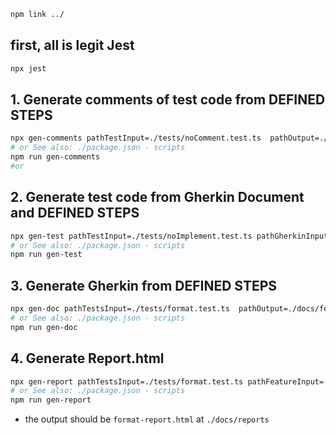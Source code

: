 ```bash
npm link ../
```

## first, all is legit Jest
```bash
npx jest
```

## 1. Generate comments of test code from DEFINED STEPS
```bash
npx gen-comments pathTestInput=./tests/noComment.test.ts  pathOutput=./generatedComments.test.ts
# or See also: ./package.json - scripts
npm run gen-comments
#or
```

## 2. Generate test code from Gherkin Document and DEFINED STEPS
```bash
npx gen-test pathTestInput=./tests/noImplement.test.ts pathGherkinInput=./docs/features/format.feature pathOutput=./generatedIt.test.ts
# or See also: ./package.json - scripts
npm run gen-test
```

## 3. Generate Gherkin from DEFINED STEPS
```bash
npx gen-doc pathTestsInput=./tests/format.test.ts  pathOutput=./docs/features/generatedFormat.feature
# or See also: ./package.json - scripts
npm run gen-doc
```

## 4. Generate Report.html
```bash
npx gen-report pathTestsInput=./tests/format.test.ts pathFeatureInput=./docs/features/format.feature
# or See also: ./package.json - scripts
npm run gen-report
```
- the output should be `format-report.html` at `./docs/reports`
